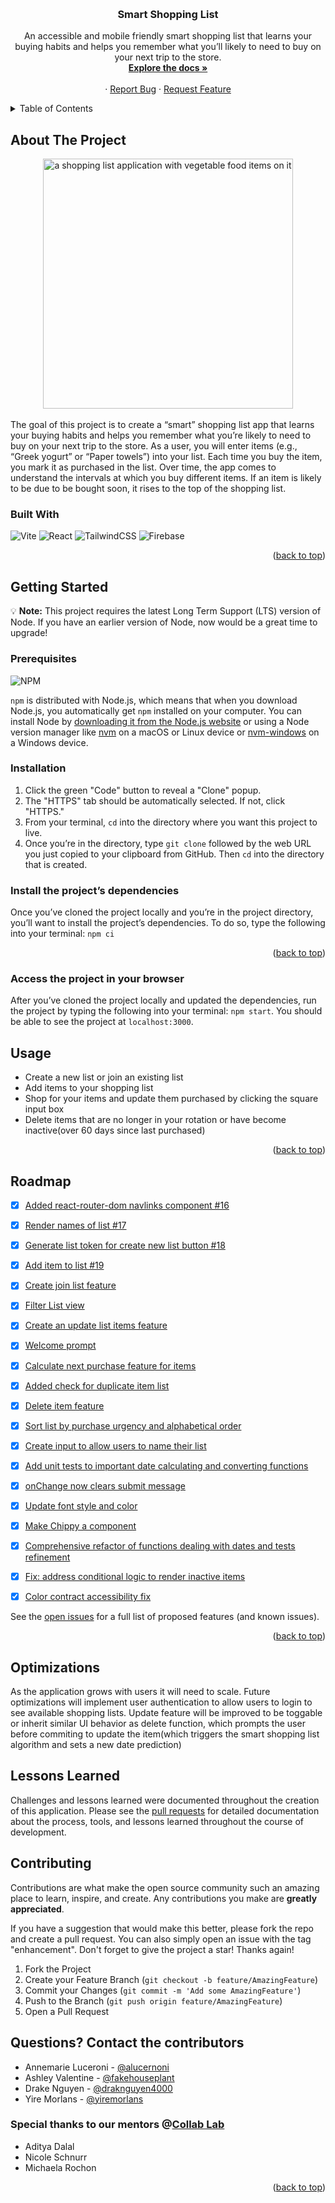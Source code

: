 <a name="readme-top"></a>

<br />
<div align="center">
  <a href="https://github.com/the-collab-lab/tcl-56-smart-shopping-list">
  </a>

<h3 align="center">Smart Shopping List</h3>

  <p align="center">
    An accessible and mobile friendly smart shopping list that learns your buying habits and helps you remember what you’ll likely to need to buy on your next trip to the store.
    <br />
    <a href="https://github.com/the-collab-lab/tcl-56-smart-shopping-list"><strong>Explore the docs »</strong></a>
    <br />
    <br />
    ·
    <a href="https://github.com/the-collab-lab/tcl-56-smart-shopping-list/issues">Report Bug</a>
    ·
    <a href="https://github.com/the-collab-lab/tcl-56-smart-shopping-list/issues">Request Feature</a>
  </p>
</div>



<!-- TABLE OF CONTENTS -->
<details>
  <summary>Table of Contents</summary>
  <ol>
    <li>
      <a href="#about-the-project">About The Project</a>
      <ul>
        <li><a href="#built-with">Built With</a></li>
      </ul>
    </li>    <li>
      <a href="#getting-started">Getting Started</a>
      <ul>
        <li><a href="#prerequisites">Prerequisites</a></li>
        <li><a href="#installation">Installation</a></li>
      </ul>
    </li>
    <li><a href="#usage">Usage</a></li>
    <li><a href="#roadmap">Roadmap</a></li>
    <li><a href="#optimizations">Optimizations</a></li>
    <li><a href="#lessons-learned">Lessons Learned</a></li>
     <li><a href="#contributing">Contributing</a></li>
    
  </ol>
</details>



<!-- ABOUT THE PROJECT -->
## About The Project
<div align="center">
  <img src="https://user-images.githubusercontent.com/102399239/241094621-ce38ef45-ce4b-4b12-98ff-657eb51057bb.png" alt="a shopping list application with vegetable food items on it" width="400px"/>
</div>

<br>
The goal of this project is to create a “smart” shopping list app that learns your buying habits and helps you remember what you’re likely to need to buy on your next trip to the store.
As a user, you will enter items (e.g., “Greek yogurt” or “Paper towels”) into your list. Each time you buy the item, you mark it as purchased in the list. Over time, the app comes to understand the intervals at which you buy different items. If an item is likely to be due to be bought soon, it rises to the top of the shopping list.



### Built With

![Vite](https://shields.io/badge/vite-black?logo=vite&style=for-the-badge) 
![React](https://shields.io/badge/react-black?logo=react&style=for-the-badge)
![TailwindCSS](https://shields.io/badge/tailwindcss-black?logo=tailwindcss&style=for-the-badge) 
![Firebase](https://shields.io/badge/firebase-black?logo=firebase&style=for-the-badge) 


<p align="right">(<a href="#readme-top">back to top</a>)</p>



<!-- GETTING STARTED -->
## Getting Started

:bulb: **Note:** This project requires the latest Long Term Support (LTS) version of Node. If you have an earlier version of Node, now would be a great time to upgrade!

### Prerequisites

![NPM](https://img.shields.io/badge/NPM-%23000000.svg?style=for-the-badge&logo=npm&logoColor=white)

`npm` is distributed with Node.js, which means that when you download Node.js, you automatically get `npm` installed on your computer. You can install Node by [downloading it from the Node.js website](https://nodejs.org/en/) or using a Node version manager like [nvm](https://github.com/nvm-sh/nvm) on a macOS or Linux device or [nvm-windows](https://github.com/coreybutler/nvm-windows) on a Windows device.


### Installation

1. Click the green "Code" button to reveal a "Clone" popup.
3. The "HTTPS" tab should be automatically selected. If not, click "HTTPS."
4. From your terminal, `cd` into the directory where you want this project to live.
5. Once you’re in the directory, type `git clone` followed by the web URL you just copied to your clipboard from GitHub. Then `cd` into the directory that is created.

### Install the project’s dependencies

Once you’ve cloned the project locally and you’re in the project directory, you’ll want to install the project’s dependencies. To do so, type the following into your terminal: `npm ci`


<p align="right">(<a href="#readme-top">back to top</a>)</p>

### Access the project in your browser

After you’ve cloned the project locally and updated the dependencies, run the project by typing the following into your terminal: `npm start`. You should be able to see the project at `localhost:3000`.

<!-- USAGE EXAMPLES -->
## Usage

 - Create a new list or join an existing list
 - Add items to your shopping list
 - Shop for your items and update them purchased by clicking the square input box
 - Delete items that are no longer in your rotation or have become inactive(over 60 days since last purchased)



<p align="right">(<a href="#readme-top">back to top</a>)</p>



<!-- ROADMAP -->
## Roadmap

- [x] [Added react-router-dom navlinks component #16](https://github.com/the-collab-lab/tcl-56-smart-shopping-list/pull/16)
- [x] [Render names of list #17](https://github.com/the-collab-lab/tcl-56-smart-shopping-list/pull/17)
- [x] [Generate list token for create new list button #18](https://github.com/the-collab-lab/tcl-56-smart-shopping-list/pull/18)
- [x] [Add item to list #19](https://github.com/the-collab-lab/tcl-56-smart-shopping-list/pull/19)
- [x] [Create join list feature](https://github.com/the-collab-lab/tcl-56-smart-shopping-list/pull/20)
- [x] [Filter List view](https://github.com/the-collab-lab/tcl-56-smart-shopping-list/pull/21)
- [x] [Create an update list items feature](https://github.com/the-collab-lab/tcl-56-smart-shopping-list/pull/22)
- [x] [Welcome prompt](https://github.com/the-collab-lab/tcl-56-smart-shopping-list/pull/23)
- [x] [Calculate next purchase feature for items](https://github.com/the-collab-lab/tcl-56-smart-shopping-list/pull/24)
- [x] [Added check for duplicate item list](https://github.com/the-collab-lab/tcl-56-smart-shopping-list/pull/25)
- [x] [Delete item feature](https://github.com/the-collab-lab/tcl-56-smart-shopping-list/pull/26)
- [x] [Sort list by purchase urgency and alphabetical order](https://github.com/the-collab-lab/tcl-56-smart-shopping-list/pull/27)
- [x] [Create input to allow users to name their list](https://github.com/the-collab-lab/tcl-56-smart-shopping-list/pull/32)
- [x] [Add unit tests to important date calculating and converting functions](https://github.com/the-collab-lab/tcl-56-smart-shopping-list/pull/32)
- [x] [onChange now clears submit message](https://github.com/the-collab-lab/tcl-56-smart-shopping-list/pull/34)
- [x] [Update font style and color](https://github.com/the-collab-lab/tcl-56-smart-shopping-list/pull/36)
- [x] [Make Chippy a component](https://github.com/the-collab-lab/tcl-56-smart-shopping-list/pull/38)
- [x] [Comprehensive refactor of functions dealing with dates and tests refinement](https://github.com/the-collab-lab/tcl-56-smart-shopping-list/pull/40)
- [x] [Fix: address conditional logic to render inactive items](https://github.com/the-collab-lab/tcl-56-smart-shopping-list/pull/41)
- [x] [Color contract accessibility fix](https://github.com/the-collab-lab/tcl-56-smart-shopping-list/pull/43)


See the [open issues](https://github.com/the-collab-lab/tcl-56-smart-shopping-list/issues) for a full list of proposed features (and known issues).

<p align="right">(<a href="#readme-top">back to top</a>)</p>

## Optimizations
 
As the application grows with users it will need to scale. Future optimizations will implement user authentication to allow users to login to see available shopping lists. Update feature will be improved to be toggable or inherit similar UI behavior as delete function, which prompts the user before commiting to update the item(which triggers the smart shopping list algorithm and sets a new date prediction)

## Lessons Learned

Challenges and lessons learned were documented throughout the creation of this application. Please see the <a href="https://github.com/the-collab-lab/tcl-56-smart-shopping-list/pulls?q=is%3Apr+is%3Aclosed">pull requests</a> for detailed documentation about the process, tools, and lessons learned throughout the course of development. 
<!-- CONTRIBUTING -->
## Contributing

Contributions are what make the open source community such an amazing place to learn, inspire, and create. Any contributions you make are **greatly appreciated**.

If you have a suggestion that would make this better, please fork the repo and create a pull request. You can also simply open an issue with the tag "enhancement".
Don't forget to give the project a star! Thanks again!

1. Fork the Project
2. Create your Feature Branch (`git checkout -b feature/AmazingFeature`)
3. Commit your Changes (`git commit -m 'Add some AmazingFeature'`)
4. Push to the Branch (`git push origin feature/AmazingFeature`)
5. Open a Pull Request


<!-- CONTACT -->
## Questions? Contact the contributors 

- Annemarie Luceroni - [@alucernoni](https://github.com/alucernoni)
- Ashley Valentine - [@fakehouseplant](https://github.com/fakehouseplant)
- Drake Nguyen - [@draknguyen4000](https://github.com/drakenguyen4000)
- Yire Morlans - [@yiremorlans](https://github.com/yiremorlans)

### Special thanks to our mentors @[Collab Lab](https://the-collab-lab.codes/)

- Aditya Dalal 
- Nicole Schnurr 
- Michaela Rochon



<p align="right">(<a href="#readme-top">back to top</a>)</p>




